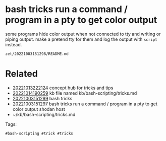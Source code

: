 # bash tricks run a command / program in a pty to get color output
some programs hide color output when not connected to tty and writing or piping output.
make a pretend tty for them and log the output with `script` instead.

` zet/20221003151298/README.md `

# Related

- [20221013222124](/zet/20221013222124/README.md) concept hub for tricks and tips
- [20221014190259](/zet/20221014190259/README.md) kb file named kb/bash-scripting/tricks.md
- [20221003151299](/zet/20221003151299/README.md) bash tricks
- [20221003151297](/zet/20221003151297/README.md) bash tricks run a command / program in a pty to get color output shodan host
- ~/kb/bash-scripting/tricks.md

Tags:

    #bash-scripting #trick #tricks 
